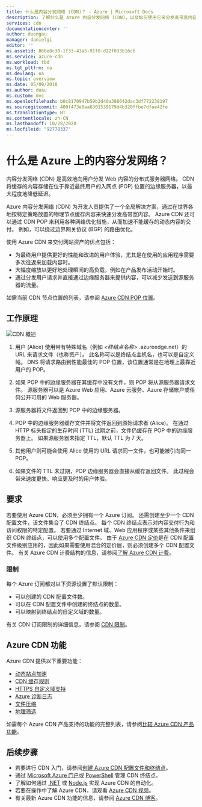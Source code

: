 ```yaml
---
title: 什么是内容分发网络 (CDN)？ - Azure | Microsoft Docs
description: 了解什么是 Azure 内容分发网络 (CDN)，以及如何使用它来分发高带宽内容。
services: cdn
documentationcenter: ''
author: duongau
manager: danielgi
editor: ''
ms.assetid: 866e0c30-1f33-43a5-91f0-d22f033b16c6
ms.service: azure-cdn
ms.workload: tbd
ms.tgt_pltfrm: na
ms.devlang: na
ms.topic: overview
ms.date: 05/09/2018
ms.author: duau
ms.custom: mvc
ms.openlocfilehash: b0c8170947b59b3d40a388642dac3df772238197
ms.sourcegitcommit: 400f473e8aa6301539179d4b320ffbe7dfae42fe
ms.translationtype: HT
ms.contentlocale: zh-CN
ms.lasthandoff: 10/28/2020
ms.locfileid: "92778337"
---
```

# <a name="what-is-a-content-delivery-network-on-azure"></a>什么是 Azure 上的内容分发网络？
内容分发网络 (CDN) 是高效地向用户分发 Web 内容的分布式服务器网络。 CDN 将缓存的内容存储在位于靠近最终用户的入网点 (POP) 位置的边缘服务器，以最大程度地降低延迟。 

Azure 内容分发网络 (CDN) 为开发人员提供了一个全局解决方案，通过在世界各地按特定策略放置的物理节点缓存内容来快速分发高带宽内容。 Azure CDN 还可以通过 CDN POP 来利用各种网络优化措施，从而加速不能缓存的动态内容的交付。 例如，可以绕过边界网关协议 (BGP) 的路由优化。

使用 Azure CDN 来交付网站资产的优点包括：

* 为最终用户提供更好的性能和改进的用户体验，尤其是在使用的应用程序需要多次往返来加载内容时。
* 大幅度缩放以更好地处理瞬间的高负载，例如在产品发布活动开始时。
* 通过分发用户请求并直接通过边缘服务器来提供内容，可以减少发送到源服务器的流量。

如需当前 CDN 节点位置的列表，请参阅 [Azure CDN POP 位置](cdn-pop-locations.md)。

## <a name="how-it-works"></a>工作原理
![CDN 概述](./media/cdn-overview/cdn-overview.png)

1. 用户 (Alice) 使用带有特殊域名（例如 _&lt;终结点名称&gt;_ .azureedge.net）的 URL 来请求文件（也称资产）。 此名称可以是终结点主机名，也可以是自定义域。 DNS 将请求路由到性能最佳的 POP 位置，该位置通常是在地理上最靠近用户的 POP。
    
2. 如果 POP 中的边缘服务器在其缓存中没有文件，则 POP 将从源服务器请求文件。 源服务器可以是 Azure Web 应用、Azure 云服务、Azure 存储帐户或任何公开可用的 Web 服务器。
   
3. 源服务器将文件返回到 POP 中的边缘服务器。
    
4. POP 中的边缘服务器缓存文件并将文件返回到原始请求者 (Alice)。 在通过 HTTP 标头指定的生存时间 (TTL) 过期之前，文件仍缓存在 POP 中的边缘服务器上。 如果源服务器未指定 TTL，默认 TTL 为 7 天。
    
5. 其他用户则可能会使用 Alice 使用的 URL 请求同一文件，也可能被引向同一 POP。
    
6. 如果文件的 TTL 未过期，POP 边缘服务器会直接从缓存返回文件。 此过程会带来速度更快、响应更及时的用户体验。

## <a name="requirements"></a>要求
若要使用 Azure CDN，必须至少拥有一个 Azure 订阅。 还需创建至少一个 CDN 配置文件，该文件集合了 CDN 终结点。 每个 CDN 终结点表示对内容交付行为和访问权限的特定配置。 若要通过 Internet 域、Web 应用程序或某些其他条件来组织 CDN 终结点，可以使用多个配置文件。 由于 [Azure CDN 定价](https://azure.microsoft.com/pricing/details/cdn/)是在 CDN 配置文件级别应用的，因此如果需要使用混合的定价层，则必须创建多个 CDN 配置文件。 有关 Azure CDN 计费结构的信息，请参阅[了解 Azure CDN 计费](cdn-billing.md)。

### <a name="limitations"></a>限制
每个 Azure 订阅都对以下资源设置了默认限制：
 - 可以创建的 CDN 配置文件数。
 - 可以在 CDN 配置文件中创建的终结点的数量。 
 - 可以映射到终结点的自定义域的数量。

有关 CDN 订阅限制的详细信息，请参阅 [CDN 限制](../azure-resource-manager/management/azure-subscription-service-limits.md)。
    
## <a name="azure-cdn-features"></a>Azure CDN 功能
Azure CDN 提供以下重要功能：

- [动态站点加速](cdn-dynamic-site-acceleration.md)
- [CDN 缓存规则](cdn-caching-rules.md)
- [HTTPS 自定义域支持](cdn-custom-ssl.md)
- [Azure 诊断日志](cdn-azure-diagnostic-logs.md)
- [文件压缩](cdn-improve-performance.md)
- [地理筛选](cdn-restrict-access-by-country.md)

如需每个 Azure CDN 产品支持的功能的完整列表，请参阅[比较 Azure CDN 产品功能](cdn-features.md)。

## <a name="next-steps"></a>后续步骤
- 若要进行 CDN 入门，请参阅[创建 Azure CDN 配置文件和终结点](cdn-create-new-endpoint.md)。
- 通过 [Microsoft Azure 门户](https://portal.azure.com)或 [PowerShell](cdn-manage-powershell.md) 管理 CDN 终结点。
- 了解如何通过 [.NET](cdn-app-dev-net.md) 或 [Node.js](cdn-app-dev-node.md) 实现 Azure CDN 的自动化。
- 若要在操作中了解 Azure CDN，请观看 [Azure CDN 视频](https://azure.microsoft.com/resources/videos/index/?services=cdn&sort=newest)。
- 有关最新 Azure CDN 功能的信息，请参阅 [Azure CDN 博客](https://azure.microsoft.com/blog/tag/azure-cdn/)。